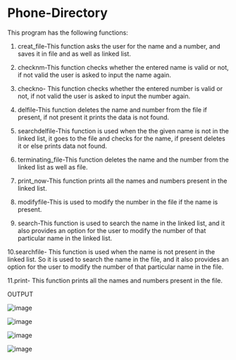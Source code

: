 # Phone-Directory

This program has the following functions:

1. creat_file-This function asks the user for the name and a number, and
saves it in file and as well as linked list.

2. checknm-This function checks whether the entered name is valid or not, if
not valid the user is asked to input the name again.

3. checkno- This function checks whether the entered number is valid or not,
if not valid the user is asked to input the number again.

4. delfile-This function deletes the name and number from the file if present,
if not present it prints the data is not found.

5. searchdelfile-This function is used when the the given name is not in the
linked list, it goes to the file and checks for the name, if present deletes it
or else prints data not found.

6. terminating_file-This function deletes the name and the number from the
linked list as well as file.

7. print_now-This function prints all the names and numbers present in the
linked list.

8. modifyfile-This is used to modify the number in the file if the name is
present.

9. search-This function is used to search the name in the linked list, and it
also provides an option for the user to modify the number of that
particular name in the linked list.

10.searchfile- This function is used when the name is not present in the
linked list. So it is used to search the name in the file, and it also provides
an option for the user to modify the number of that particular name in the
file.

11.print- This function prints all the names and numbers present in the file.

OUTPUT

![image](https://user-images.githubusercontent.com/69521280/138930771-db3a9d5b-a7ea-4e96-943e-0e39ca1f1dcb.png)

![image](https://user-images.githubusercontent.com/69521280/138930907-e636a030-69f0-4e84-9b7c-abc8f139a3f3.png)

![image](https://user-images.githubusercontent.com/69521280/138930983-7b387682-071e-4ee3-83ca-87cfb6f93527.png)

![image](https://user-images.githubusercontent.com/69521280/138931070-2e0963e1-93a9-41aa-b3eb-14009d9a91b7.png)
